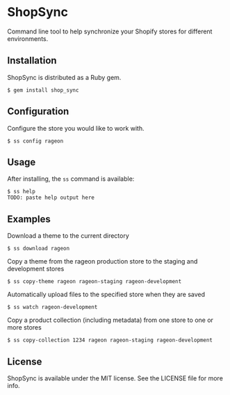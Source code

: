 # ShopSync

Command line tool to help synchronize your Shopify stores for different environments.

## Installation

ShopSync is distributed as a Ruby gem.

```
$ gem install shop_sync
```

## Configuration

Configure the store you would like to work with.

```
$ ss config rageon
```

## Usage

After installing, the `ss` command is available:

```
$ ss help
TODO: paste help output here
```

## Examples

Download a theme to the current directory

```
$ ss download rageon
```

Copy a theme from the rageon production store to the staging and development stores

```
$ ss copy-theme rageon rageon-staging rageon-development
```

Automatically upload files to the specified store when they are saved

```
$ ss watch rageon-development
```

Copy a product collection (including metadata) from one store to one or more stores

```
$ ss copy-collection 1234 rageon rageon-staging rageon-development
```

## License

ShopSync is available under the MIT license. See the LICENSE file for more info.
